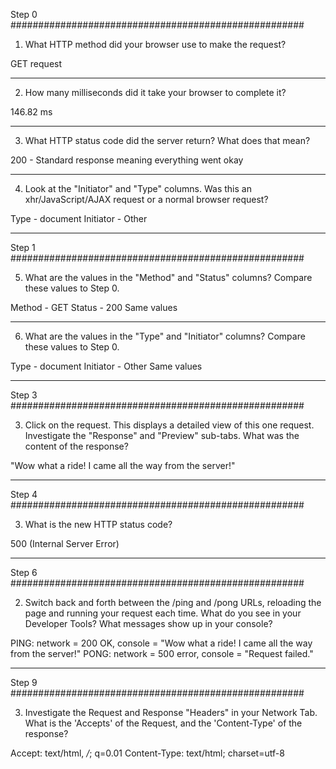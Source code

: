 Step 0 #####################################################

1. What HTTP method did your browser use to make the request?

GET request
____________________________________________________________
2. How many milliseconds did it take your browser to complete it?

146.82 ms
____________________________________________________________
3. What HTTP status code did the server return? What does that mean?

200 - Standard response meaning everything went okay
____________________________________________________________
4. Look at the "Initiator" and "Type" columns. Was this an xhr/JavaScript/AJAX request or a normal browser request?

Type - document
Initiator - Other

____________________________________________________________
Step 1 #####################################################

5. What are the values in the "Method" and "Status" columns? Compare these values to Step 0.

Method - GET
Status - 200
Same values
____________________________________________________________
6. What are the values in the "Type" and "Initiator" columns? Compare these values to Step 0.

Type - document
Initiator - Other
Same values

____________________________________________________________
Step 3 #####################################################

3. Click on the request. This displays a detailed view of this one request. Investigate the "Response" and "Preview" sub-tabs. What was the content of the response?

"Wow what a ride! I came all the way from the server!"

____________________________________________________________
Step 4 #####################################################

3. What is the new HTTP status code?

500 (Internal Server Error)

____________________________________________________________
Step 6 #####################################################

2. Switch back and forth between the /ping and /pong URLs, reloading the page and running your request each time. What do you see in your Developer Tools? What messages show up in your console?

PING: network = 200 OK, console = "Wow what a ride! I came all the way from the server!"
PONG: network = 500 error, console = "Request failed."

____________________________________________________________
Step 9 #####################################################

3. Investigate the Request and Response "Headers" in your Network Tab. What is the 'Accepts' of the Request, and the 'Content-Type' of the response?

Accept: text/html, */*; q=0.01
Content-Type: text/html; charset=utf-8
